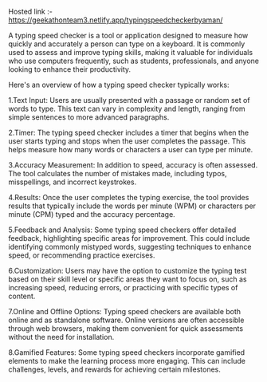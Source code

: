 Hosted link :- https://geekathonteam3.netlify.app/typingspeedcheckerbyaman/

A typing speed checker is a tool or application designed to measure how quickly and accurately a person can type on a keyboard. It is commonly used to assess and improve typing skills, making it valuable for individuals who use computers frequently, such as students, professionals, and anyone looking to enhance their productivity.

Here's an overview of how a typing speed checker typically works:

1.Text Input: Users are usually presented with a passage or random set of words to type. This text can vary in complexity and length, ranging from simple sentences to more advanced paragraphs.

2.Timer: The typing speed checker includes a timer that begins when the user starts typing and stops when the user completes the passage. This helps measure how many words or characters a user can type per minute.

3.Accuracy Measurement: In addition to speed, accuracy is often assessed. The tool calculates the number of mistakes made, including typos, misspellings, and incorrect keystrokes.

4.Results: Once the user completes the typing exercise, the tool provides results that typically include the words per minute (WPM) or characters per minute (CPM) typed and the accuracy percentage.

5.Feedback and Analysis: Some typing speed checkers offer detailed feedback, highlighting specific areas for improvement. This could include identifying commonly mistyped words, suggesting techniques to enhance speed, or recommending practice exercises.

6.Customization: Users may have the option to customize the typing test based on their skill level or specific areas they want to focus on, such as increasing speed, reducing errors, or practicing with specific types of content.

7.Online and Offline Options: Typing speed checkers are available both online and as standalone software. Online versions are often accessible through web browsers, making them convenient for quick assessments without the need for installation.

8.Gamified Features: Some typing speed checkers incorporate gamified elements to make the learning process more engaging. This can include challenges, levels, and rewards for achieving certain milestones.
